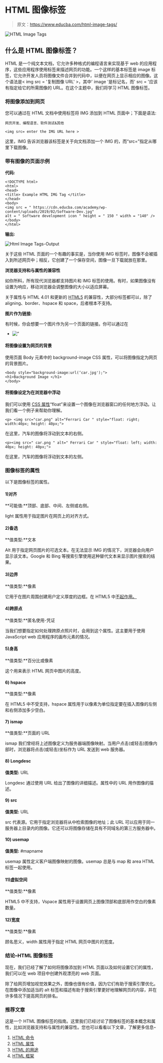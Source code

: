 # HTML 图像标签

> 原文：<https://www.educba.com/html-image-tags/>

![HTML Image Tags](img/68fb12010e419414e62900123cff5c2b.png)



## 什么是 HTML 图像标签？

HTML 是一个纯文本文档，它允许多种格式的编程语言来实现基于 web 的应用程序，这些应用程序使用标签来描述网页的功能。一个这样的基本标签是 image 标签，它允许开发人员将图像文件合并到代码中，以便在网页上显示相应的图像。这个语法是< img src = '复制图像 URL' >，其中' image '是标记名，而' src = '应该有指定给它的所需图像的 URL。在这个主题中，我们将学习 HTML 图像标签。

### 将图像添加到网页

您可以通过在 HTML 文档中使用标签将 IMG 添加到 HTML 页面中；下面是语法:

<small>网页开发、编程语言、软件测试&其他</small>

```
<img src= enter the IMG URL here >
```

这里，IMG 告诉浏览器该标签是关于向文档添加一个 IMG 的，而“src=”指定从哪里下载图像。

### 带有图像的页面示例

**代码:**

```
<!DOCTYPE html>
<html>
<head>
<title> Example HTML IMG Tag </title>
</head>
<body>
<img src = " https://cdn.educba.com/academy/wp-content/uploads/2019/02/Software-Dev.jpg"
alt = " Software development icon " height = " 150 " width = "140" />
</body>
</html>
```

**输出:**

![Html Image Tags-Output](img/e30b84625315c3c54229f3415071784f.png)



关于这些 HTML 页面的一个有趣的事实是，当你使用 IMG 标签时，图像不会被插入到所述网页中；相反，它创建了一个保存空间，图像一旦下载就放在那里。

**浏览器支持和与属性的兼容性**

如你所料，所有现代浏览器都支持图片和 IMG 标签的使用。有时，如果图像没有设置为响应，移动浏览器会调整图像的大小以适应屏幕。

关于属性与 HTML 4.01 和更新的 [HTML5](https://www.educba.com/html5-new-elements/) 的兼容性，大部分标签都可以，除了 aligning、border、hspace 和 space，后者根本不支持。

**图片作为链接:**

有时候，你会想要一个图片作为另一个页面的链接。你可以通过在

*   ![”](”)

#### 将图像设置为网页的背景

使用页面 Body 元素中的 background-image CSS 属性，可以将图像指定为网页的背景图片。

```
<body style="background-image:url(‘car.jpg');">
<h1>Background Image </h1>
</body>
```

#### 将图像设定为在浏览器中浮动

我们可以使用 [CSS 属性](https://www.educba.com/what-is-css/)“float”来设置一个图像在浏览器窗口的任何地方浮动。让我们看一个例子来帮助你理解。

```
<p> <img src="car.png" alt="Ferrari Car " style="float: right; width:40px; height: 40px;">
```

在这里，汽车的图像将浮动到文本的右侧。

```
<p><img src=" car.png " alt=" Ferrari Car " style="float: left; width: 40px; height: 40px;">
```

在这里，汽车的图像将浮动到文本的左侧。

### 图像标签的属性

以下是图像标签的属性。

#### 1)对齐

**可能值:**顶部、底部、中间、左侧或右侧。

light 属性用于指定图片在网页上的对齐方式。

#### 2)备选

**值类型:**文本

Alt 用于指定网页图片的可选文本。在无法显示 IMG 的情况下，浏览器会向用户显示该文本。Google 和 Bing 等搜索引擎使用这种替代文本来显示图片搜索的结果。

#### 3)边界

**值类型:**像素

它用于在图片周围创建用户定义厚度的边框。在 HTML5 中[不起作用。](https://www.educba.com/what-is-html5/)

#### 4)跨原点

**值类型:**匿名使用-凭证

当我们想要指定如何处理跨原点照片时，会用到这个属性。这主要用于使用 JavaScript web 应用程序的画布元素的情况。

#### 5)身高

**值类型:**百分比或像素

这个用来表示 HTML 网页中图片的高度。

#### 6) hspace

**值类型:**像素

在 HTML5 中不受支持，hspace 属性用于以像素为单位指定要在插入图像的左侧和右侧添加多少空白。

#### 7) ismap

**值类型:**页面的 URL

ismap 我们曾经将上述图像定义为服务器端图像映射。当用户点击(或轻击)图像内部时，浏览器将点击(或轻击)坐标作为 URL 发送到 web 服务器。

#### 8) Longdesc

**值类型:** URL

Longdesc 通过使用 URL 给出了图像的详细描述。属性中的 URL 用作图像的描述。

#### 9) src

**值类型:** URL

src 代表源。它用于指定浏览器将从中检索图像的地址；此 URL 可以应用于同一服务器上目录内的图像。它还可以将图像存储在具有不同域名的第三方服务器中。

#### 10) usemap

**值类型:** #mapname

usemap 属性定义客户端图像映射的图像。usemap 总是与 map 和 area HTML 标签一起使用。

#### 11)虚拟空间

**值类型:**像素

HTML5 中不支持，Vspace 属性用于设置网页上图像顶部和底部用作空白的像素数量。

#### 12)宽度

**值类型:**像素

顾名思义，width 属性用于指定 HTML 网页中图片的宽度。

### 结论–HTML 图像标签

现在，我们已经了解了如何将图像添加到 HTML 页面以及如何设置它们的属性，我们可以在 web 项目中创建外观漂亮的 web 页面。

除了给网页增加视觉效果之外，图像也很有价值，因为它们有助于搜索引擎优化。在图像中添加适当的 alt 标签和描述有助于搜索引擎更好地理解网页的内容，并在许多情况下提高网页的排名。

### 推荐文章

这是一个 HTML 图像标签的指南。这里我们已经讨论了图像标签的基本概念和属性，比如浏览器支持和与属性的兼容性。您也可以看看以下文章，了解更多信息–

1.  [HTML 命令](https://www.educba.com/html-commands/)
2.  [HTML 属性](https://www.educba.com/html-attributes/)
3.  [HTML 的用途](https://www.educba.com/uses-of-html/)
4.  [HTML 框架](https://www.educba.com/html-frames/)





